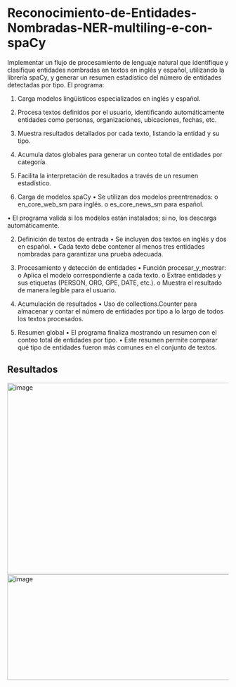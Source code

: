 # Reconocimiento-de-Entidades-Nombradas-NER-multiling-e-con-spaCy
Implementar un flujo de procesamiento de lenguaje natural que identifique y clasifique entidades nombradas en textos en inglés y español, utilizando la librería spaCy, y generar un resumen estadístico del número de entidades detectadas por tipo.
El programa:
1.	Carga modelos lingüísticos especializados en inglés y español.
2.	Procesa textos definidos por el usuario, identificando automáticamente entidades como personas, organizaciones, ubicaciones, fechas, etc.
3.	Muestra resultados detallados por cada texto, listando la entidad y su tipo.
4.	Acumula datos globales para generar un conteo total de entidades por categoría.
5.	Facilita la interpretación de resultados a través de un resumen estadístico.

1. Carga de modelos spaCy
•	Se utilizan dos modelos preentrenados:
o	en_core_web_sm para inglés.
o	es_core_news_sm para español.

•	El programa valida si los modelos están instalados; si no, los descarga automáticamente.

2. Definición de textos de entrada
•	Se incluyen dos textos en inglés y dos en español.
•	Cada texto debe contener al menos tres entidades nombradas para garantizar una prueba adecuada.
3. Procesamiento y detección de entidades
•	Función procesar_y_mostrar:
o	Aplica el modelo correspondiente a cada texto.
o	Extrae entidades y sus etiquetas (PERSON, ORG, GPE, DATE, etc.).
o	Muestra el resultado de manera legible para el usuario.

4. Acumulación de resultados
•	Uso de collections.Counter para almacenar y contar el número de entidades por tipo a lo largo de todos los textos procesados.

6. Resumen global
•	El programa finaliza mostrando un resumen con el conteo total de entidades por tipo.
•	Este resumen permite comparar qué tipo de entidades fueron más comunes en el conjunto de textos.

## Resultados

<img width="646" height="435" alt="image" src="https://github.com/user-attachments/assets/ec1128e7-ad28-4f0c-8f7d-9faf7bb7f7a1" />


<img width="544" height="240" alt="image" src="https://github.com/user-attachments/assets/f1da9508-f02f-40c2-ba47-1bce1dfbc743" />


